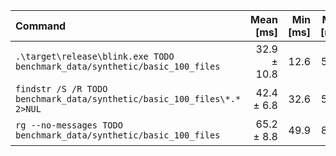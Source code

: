 | Command | Mean [ms] | Min [ms] | Max [ms] | Relative |
|:---|---:|---:|---:|---:|
| `.\target\release\blink.exe TODO benchmark_data/synthetic/basic_100_files` | 32.9 ± 10.8 | 12.6 | 51.3 | 1.00 |
| `findstr /S /R TODO benchmark_data/synthetic/basic_100_files\*.* 2>NUL` | 42.4 ± 6.8 | 32.6 | 57.0 | 1.29 ± 0.47 |
| `rg --no-messages TODO benchmark_data/synthetic/basic_100_files` | 65.2 ± 8.8 | 49.9 | 80.2 | 1.98 ± 0.71 |
